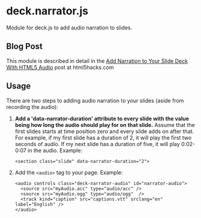 deck.narrator.js
================

Module for deck.js to add audio narration to slides. 

## Blog Post

This module is described in detail in the [Add Narration to Your Slide Deck With HTML5 Audio](http://html5hacks.com/blog/2013/06/17/add-narration-to-your-slide-deck-with-html5-audio/) post at html5hacks.com

## Usage

There are two steps to adding audio narration to your slides (aside from recording the audio):

 1. **Add a 'data-narrator-duration' attribute to every slide with the value being how long the audio should play for on that slide.** Assume that the first slides starts at time position zero and every slide adds on after that. For example, if my first slide has a duration of 2, it will play the first two seconds of audio. If my next slide has a duration of five, it will play 0:02-0:07 in the audio. Example:

        <section class="slide" data-narrator-duration="2">

 2. Add the `<audio>` tag to your page. Example:

        <audio controls class="deck-narrator-audio" id="narrator-audio">
          <source src="myAudio.acc" type="audio/acc" />
          <source src="myAudio.ogg" type="audio/ogg"  />
          <track kind="caption" src="captions.vtt" srclang="en" label="English" />
        </audio>
